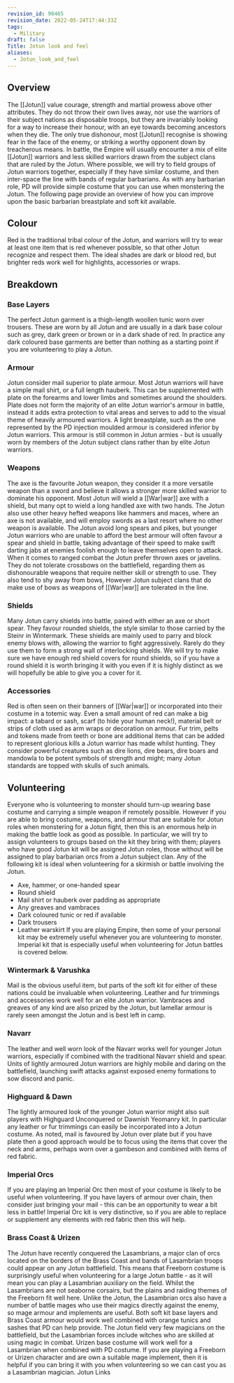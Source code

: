 ```yaml
---
revision_id: 90465
revision_date: 2022-05-24T17:44:33Z
tags:
  - Military
draft: false
Title: Jotun look and feel
aliases:
  - Jotun_look_and_feel
---
```

## Overview
The [[Jotun]] value courage, strength and martial prowess above other attributes. They do not throw their own lives away, nor use the warriors of their subject nations as disposable troops, but they are invariably looking for a way to increase their honour, with an eye towards becoming ancestors when they die. The only true dishonour, most [[Jotun]] recognise is showing fear in the face of the enemy, or striking a worthy opponent down by treacherous means.
In battle, the Empire will usually encounter a mix of elite [[Jotun]] warriors and less skilled warriors drawn from the subject clans that are ruled by the Jotun. Where possible, we will try to field groups of Jotun warriors together, especially if they have similar costume, and then inter-space the line with bands of regular barbarians.
As with any barbarian role, PD will provide simple costume that you can use when monstering the Jotun. The following page provide an overview of how you can improve upon the basic barbarian breastplate and soft kit available.
## Colour
Red is the traditional tribal colour of the Jotun, and warriors will try to wear at least one item that is red whenever possible, so that other Jotun recognize and respect them. The ideal shades are dark or blood red, but brighter reds work well for highlights, accessories or wraps.
## Breakdown
### Base Layers
The perfect Jotun garment is a thigh-length woollen tunic worn over trousers. These are worn by all Jotun and are usually in a dark base colour such as grey, dark green or brown or in a dark shade of red. In practice any dark coloured base garments are better than nothing as a starting point if you are volunteering to play a Jotun.
### Armour
Jotun consider mail superior to plate armour. Most Jotun warriors will have a simple mail shirt, or a full length hauberk. This can be supplemented with plate on the forearms and lower limbs and sometimes around the shoulders. Plate does not form the majority of an elite Jotun warrior's armour in battle, instead it adds extra protection to vital areas and serves to add to the visual theme of heavily armoured warriors.
A light breastplate, such as the one represented by the PD injection moulded armour is considered inferior by Jotun warriors. This armour is still common in Jotun armies - but is usually worn by members of the Jotun subject clans rather than by elite Jotun warriors.
### Weapons
The axe is the favourite Jotun weapon, they consider it a more versatile weapon than a sword and believe it allows a stronger more skilled warrior to dominate his opponent. Most Jotun will wield a [[War|war]] axe with a shield, but many opt to wield a long handled axe with two hands. The Jotun also use other heavy hefted weapons like hammers and maces, where an axe is not available, and will employ swords as a last resort where no other weapon is available.
The Jotun avoid long spears and pikes, but younger Jotun warriors who are unable to afford the best armour will often favour a spear and shield in battle, taking advantage of their speed to make swift darting jabs at enemies foolish enough to leave themselves open to attack.
When it comes to ranged combat the Jotun prefer thrown axes or javelins. They do not tolerate crossbows on the battlefield, regarding them as dishonourable weapons that require neither skill or strength to use. They also tend to shy away from bows, However Jotun subject clans that do make use of bows as weapons of [[War|war]] are tolerated in the line.
### Shields
Many Jotun carry shields into battle, paired with either an axe or short spear. They favour rounded shields, the style similar to those carried by the Steinr in Wintermark. These shields are mainly used to parry and block enemy blows with, allowing the warrior to fight aggressively. Rarely do they use them to form a strong wall of interlocking shields.
We will try to make sure we have enough red shield covers for round shields, so if you have a round shield it is worth bringing it with you even if it is highly distinct as we will hopefully be able to give you a cover for it.
### Accessories
Red is often seen on their banners of [[War|war]] or incorporated into their costume in a totemic way. Even a small amount of red can make a big impact: a tabard or sash, scarf (to hide your human neck!), material belt or strips of cloth used as arm wraps or decoration on armour.
Fur trim, pelts and tokens made from teeth or bone are additional items that can be added to represent glorious kills a Jotun warrior has made whilst hunting. They consider powerful creatures such as dire lions, dire bears, dire boars and mandowla to be potent symbols of strength and might; many Jotun standards are topped with skulls of such animals.
## Volunteering
Everyone who is volunteering to monster should turn-up wearing base costume and carrying a simple weapon if remotely possible. However if you are able to bring costume, weapons, and armour that are suitable for Jotun roles when monstering for a Jotun fight, then this is an enormous help in making the battle look as good as possible. In particular, we will try to assign volunteers to groups based on the kit they bring with them; players who have good Jotun kit will be assigned Jotun roles, those without will be assigned to play barbarian orcs from a Jotun subject clan.
Any of the following kit is ideal when volunteering for a skirmish or battle involving the Jotun.
* Axe, hammer, or one-handed spear
* Round shield
* Mail shirt or hauberk over padding as appropriate
* Any greaves and vambraces
* Dark coloured tunic or red if available
* Dark trousers
* Leather warskirt
If you are playing Empire, then some of your personal kit may be extremely useful whenever you are volunteering to monster. Imperial kit that is especially useful when volunteering for Jotun battles is covered below.
### Wintermark & Varushka
Mail is the obvious useful item, but parts of the soft kit for either of these nations could be invaluable when volunteering. Leather and fur trimmings and accessories work well for an elite Jotun warrior. Vambraces and greaves of any kind are also prized by the Jotun, but lamellar armour is rarely seen amongst the Jotun and is best left in camp.
### Navarr
The leather and well worn look of the Navarr works well for younger Jotun warriors, especially if combined with the traditional Navarr shield and spear. Units of lightly armoured Jotun warriors are highly mobile and daring on the battlefield, launching swift attacks against exposed enemy formations to sow discord and panic. 
### Highguard & Dawn
The lightly armoured look of the younger Jotun warrior might also suit players with Highguard Unconquered or Dawnish Yeomanry kit. In particular any leather or fur trimmings can easily be incorporated into a Jotun costume. As noted, mail is favoured by Jotun over plate but if you have plate then a good approach would be to focus using the items that cover the neck and arms, perhaps worn over a gambeson and combined with items of red fabric. 
### Imperial Orcs
If you are playing an Imperial Orc then most of your costume is likely to be useful when volunteering. If you have layers of armour over chain, then consider just bringing your mail - this can be an opportunity to wear a bit less in battle! Imperial Orc kit is very distinctive, so if you are able to replace or supplement any elements with red fabric then this will help.
### Brass Coast & Urizen
The Jotun have recently conquered the Lasambrians, a major clan of orcs located on the borders of the Brass Coast and bands of Lasambrian troops could appear on any Jotun battlefield. This means that Freeborn costume is surprisingly useful when volunteering for a large Jotun battle - as it will mean you can play a Lasambrian auxiliary on the field. Whilst the Lasambrians are not seaborne corsairs, but the plains and raiding themes of the Freeborn fit well here. Unlike the Jotun, the Lasambrian orcs also have a number of battle mages who use their magics directly against the enemy, so mage armour and implements are useful. Both soft kit base layers and Brass Coast armour would work well combined with orange tunics and sashes that PD can help provide.
The Jotun field very few magicians on the battlefield, but the Lasambrian forces include witches who are skilled at using magic in combat. Urizen base costume will work well for a Lasambrian when combined with PD costume. If you are playing a Freeborn or Urizen character and are own a suitable mage implement, then it is helpful if you can bring it with you when volunteering so we can cast you as a Lasambrian magician.
Jotun Links